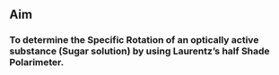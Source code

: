 ## Aim

### To determine the Specific Rotation of an optically active substance (Sugar solution) by using Laurentz’s half Shade Polarimeter.
